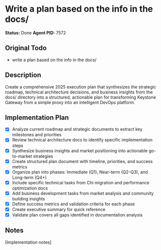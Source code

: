 # Write a plan based on the info in the docs/
**Status:** Done
**Agent PID:** 7572

## Original Todo
- write a plan based on the info in the docs/

## Description
Create a comprehensive 2025 execution plan that synthesizes the strategic roadmap, technical architecture decisions, and business insights from the docs/ directory into a structured, actionable plan for transforming Keystone Gateway from a simple proxy into an intelligent DevOps platform.

## Implementation Plan
- [x] Analyze current roadmap and strategic documents to extract key milestones and priorities
- [x] Review technical architecture docs to identify specific implementation steps
- [x] Synthesize business insights and market positioning into actionable go-to-market strategies
- [x] Create structured plan document with timeline, priorities, and success metrics
- [x] Organize plan into phases: Immediate (Q1), Near-term (Q2-Q3), and Long-term (Q4+)
- [x] Include specific technical tasks from Chi migration and performance optimization docs
- [x] Add business development tasks from market analysis and community building insights
- [x] Define success metrics and validation criteria for each phase
- [x] Create executive summary for quick reference
- [x] Validate plan covers all gaps identified in documentation analysis

## Notes
[Implementation notes]